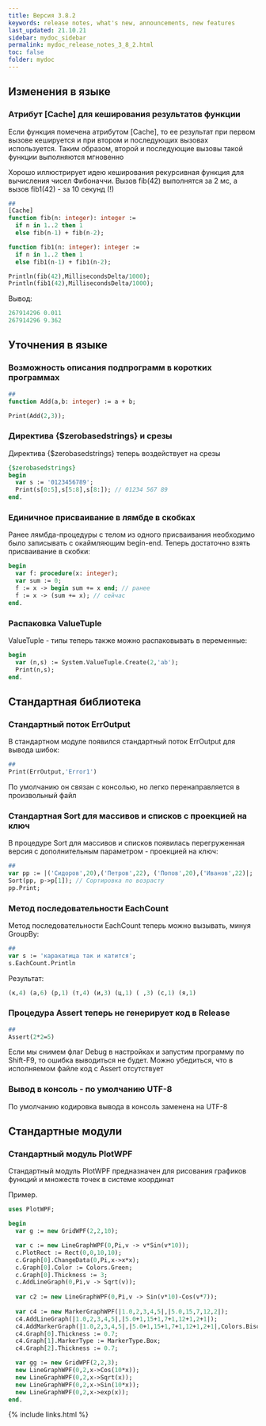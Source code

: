 ```yaml
---
title: Версия 3.8.2
keywords: release notes, what's new, announcements, new features
last_updated: 21.10.21
sidebar: mydoc_sidebar
permalink: mydoc_release_notes_3_8_2.html
toс: false
folder: mydoc
---
```


## Изменения в языке

### Атрибут [Cache] для кеширования результатов функции
Если функция помечена атрибутом [Cache], то ее результат при первом вызове кешируется и при втором и последующих вызовах используется. Таким образом, второй и последующие вызовы такой функции выполняются мгновенно 

Хорошо иллюстрирует идею кеширования рекурсивная функция для вычисления чисел Фибоначчи. Вызов fib(42) выполнятся за 2 мс, а вызов fib1(42) - за 10 секунд (!)  

```pascal
##
[Cache]
function fib(n: integer): integer := 
  if n in 1..2 then 1 
  else fib(n-1) + fib(n-2);

function fib1(n: integer): integer := 
  if n in 1..2 then 1 
  else fib1(n-1) + fib1(n-2);

Println(fib(42),MillisecondsDelta/1000);
Println(fib1(42),MillisecondsDelta/1000);
```
Вывод:
```pascal
267914296 0.011 
267914296 9.362 
```



## Уточнения в языке

### Возможность описания подпрограмм в коротких программах 
```pascal
##
function Add(a,b: integer) := a + b;

Print(Add(2,3));
```

### Директива {$zerobasedstrings} и срезы
Директива {$zerobasedstrings} теперь воздействует на срезы
```pascal
{$zerobasedstrings}
begin
  var s := '0123456789';
  Print(s[0:5],s[5:8],s[8:]); // 01234 567 89
end.
```
### Единичное присваивание в лямбде в скобках

Ранее лямбда-процедуры с телом из одного присваивания необходимо было записывать с окаймляющим begin-end. Теперь достаточно взять присваивание в скобки:

```pascal
begin
  var f: procedure(x: integer);
  var sum := 0;
  f := x -> begin sum += x end; // ранее
  f := x -> (sum += x); // сейчас
end.  
```

### Распаковка ValueTuple
ValueTuple - типы теперь также можно распаковывать в переменные:
```pascal
begin
  var (n,s) := System.ValueTuple.Create(2,'ab');
  Print(n,s);
end. 
```

## Стандартная библиотека

### Cтандартный поток ErrOutput
В стандартном модуле появился стандартный поток ErrOutput для вывода шибок:

```pascal
##
Print(ErrOutput,'Error1')
```

По умолчанию он связан с консолью, но легко перенаправляется в произвольный файл

### Cтандартная Sort для массивов и списков с проекцией на ключ

В процедуре Sort для массивов и списков появилась перегруженная версия с дополнительным параметром - проекцией на ключ:

```pascal
##
var pp := |('Сидоров',20),('Петров',22), ('Попов',20),('Иванов',22)|;
Sort(pp, p->p[1]); // Сортировка по возрасту
pp.Print;
```

### Метод последовательности EachCount
Метод последовательности EachCount теперь можно вызывать, минуя GroupBy:
```pascal
##
var s := 'каракатица так и катится';
s.EachCount.Println
```
Результат:
```pascal
(к,4) (а,6) (р,1) (т,4) (и,3) (ц,1) ( ,3) (с,1) (я,1)
```

### Процедура Assert теперь не генерирует код в Release
```pascal
##
Assert(2*2=5)
```
Если мы снимем флаг Debug в настройках и запустим программу по Shift-F9, то ошибка выводиться не будет.
Можно убедиться, что в исполняемом файле код с Assert отсутствует

### Вывод в консоль - по умолчанию UTF-8

По умолчанию кодировка вывода в консоль заменена на UTF-8

## Стандартные модули

### Стандартный модуль PlotWPF
Стандартный модуль PlotWPF предназначен для рисования графиков функций и множеств точек в системе координат

Пример. 
```pascal
uses PlotWPF;

begin
  var g := new GridWPF(2,2,10);

  var c := new LineGraphWPF(0,Pi,v -> v*Sin(v*10));
  c.PlotRect := Rect(0,0,10,10);
  c.Graph[0].ChangeData(0,Pi,x->x*x);
  c.Graph[0].Color := Colors.Green;
  c.Graph[0].Thickness := 3;
  c.AddLineGraph(0,Pi,v -> Sqrt(v));
  
  var c2 := new LineGraphWPF(0,Pi,v -> Sin(v*10)-Cos(v*7));
  
  var c4 := new MarkerGraphWPF(|1.0,2,3,4,5|,|5.0,15,7,12,2|);
  c4.AddLineGraph(|1.0,2,3,4,5|,|5.0+1,15+1,7+1,12+1,2+1|);
  c4.AddMarkerGraph(|1.0,2,3,4,5|,|5.0+1,15+1,7+1,12+1,2+1|,Colors.Bisque,MarkerType.Diamond,8);
  c4.Graph[0].Thickness := 0.7;
  c4.Graph[1].MarkerType := MarkerType.Box;
  c4.Graph[2].Thickness := 0.7;

  var gg := new GridWPF(2,2,3);
  new LineGraphWPF(0,2,x->Cos(10*x));
  new LineGraphWPF(0,2,x->Sqrt(x));
  new LineGraphWPF(0,2,x->Sin(10*x));
  new LineGraphWPF(0,2,x->exp(x));
end.
```





{% include links.html %}


